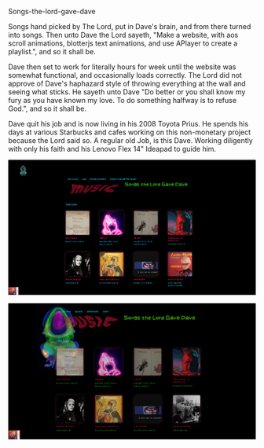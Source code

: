 Songs-the-lord-gave-dave

Songs hand picked by The Lord, put in Dave's brain, and from there turned into songs.
Then unto Dave the Lord sayeth, "Make a website, with aos scroll animations, blotterjs text animations, and use APlayer to create a playlist.", and so it shall be.

Dave then set to work for literally hours for week until the website was somewhat functional, and occasionally loads correctly. 
The Lord did not approve of Dave's haphazard style of throwing everything at the wall and seeing what sticks. He sayeth unto Dave "Do better or you shall know my fury as you have known my love. To do something halfway is to refuse God.", and so it shall be.

Dave quit his job and is now living in his 2008 Toyota Prius. He spends his days at various Starbucks and cafes working on this non-monetary project because the Lord said so.
A regular old Job, is this Dave. Working diligently with only his faith and his Lenovo Flex 14" Ideapad to guide him.


![Alt](https://github.com/bafflingscience/songs-the-lord-gave-dave/blob/main/screenshot.png)

![Alt](https://github.com/bafflingscience/songs-the-lord-gave-dave/blob/main/skreenshot.png)
